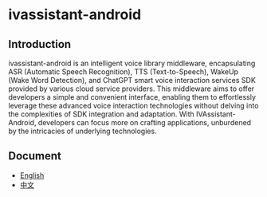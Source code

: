 # ivassistant-android

## Introduction

ivassistant-android is an intelligent voice library middleware, encapsulating ASR (Automatic Speech Recognition), TTS (Text-to-Speech), WakeUp (Wake Word Detection), and ChatGPT smart voice interaction services SDK provided by various cloud service providers. This middleware aims to offer developers a simple and convenient interface, enabling them to effortlessly leverage these advanced voice interaction technologies without delving into the complexities of SDK integration and adaptation. With IVAssistant-Android, developers can focus more on crafting applications, unburdened by the intricacies of underlying technologies.

## Document

- [English](docs/en/README.md)
- [中文](docs/zh/README.md)
